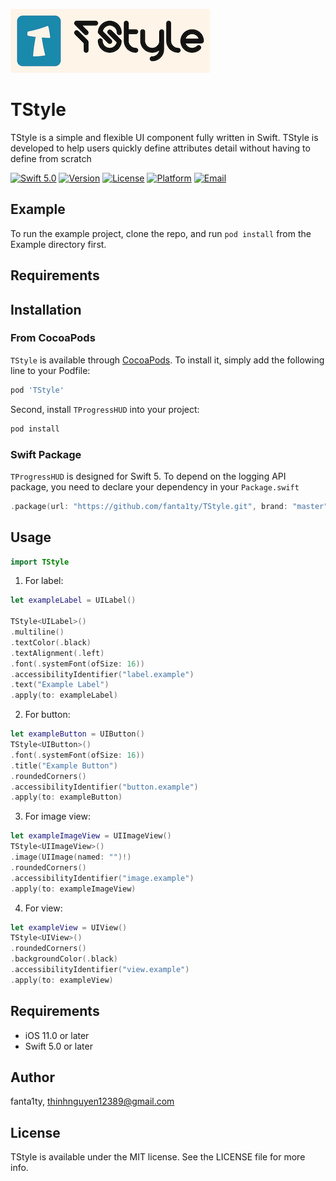 ![LOGO](https://github.com/fanta1ty/TStyle/blob/master/ScreenShot/Logo.png)

# TStyle

TStyle is a simple and flexible UI component fully written in Swift. TStyle is developed to help users quickly define attributes detail without having to define from scratch

[![Swift 5.0](https://img.shields.io/badge/Swift-5.0-brightgreen)](https://developer.apple.com/swift/)
[![Version](https://img.shields.io/cocoapods/v/TStyle.svg?style=flat)](https://cocoapods.org/pods/TStyle)
[![License](https://img.shields.io/cocoapods/l/TStyle.svg?style=flat)](https://cocoapods.org/pods/TStyle)
[![Platform](https://img.shields.io/cocoapods/p/TStyle.svg?style=flat)](https://cocoapods.org/pods/TStyle)
[![Email](https://img.shields.io/badge/contact-@thinhnguyen12389@gmail.com-blue)](thinhnguyen12389@gmail.com)

## Example

To run the example project, clone the repo, and run `pod install` from the Example directory first.

## Requirements

## Installation

### From CocoaPods
`TStyle` is available through [CocoaPods](https://cocoapods.org). To install
it, simply add the following line to your Podfile:

```ruby
pod 'TStyle'
```

Second, install `TProgressHUD` into your project:
```ruby
pod install
```

### Swift Package
`TProgressHUD` is designed for Swift 5. To depend on the logging API package, you need to declare your dependency in your `Package.swift`

```swift
.package(url: "https://github.com/fanta1ty/TStyle.git", brand: "master"),
```

## Usage
```swift
import TStyle
```

1) For label:
```swift
let exampleLabel = UILabel()

TStyle<UILabel>()
.multiline()
.textColor(.black)
.textAlignment(.left)
.font(.systemFont(ofSize: 16))
.accessibilityIdentifier("label.example")
.text("Example Label")
.apply(to: exampleLabel)
```

2) For button:
```swift
let exampleButton = UIButton()
TStyle<UIButton>()
.font(.systemFont(ofSize: 16))
.title("Example Button")
.roundedCorners()
.accessibilityIdentifier("button.example")
.apply(to: exampleButton)
```

3) For image view:
```swift
let exampleImageView = UIImageView()
TStyle<UIImageView>()
.image(UIImage(named: "")!)
.roundedCorners()
.accessibilityIdentifier("image.example")
.apply(to: exampleImageView)
```

4) For view:
```swift
let exampleView = UIView()
TStyle<UIView>()
.roundedCorners()
.backgroundColor(.black)
.accessibilityIdentifier("view.example")
.apply(to: exampleView)
```

## Requirements
- iOS 11.0 or later
- Swift 5.0 or later

## Author

fanta1ty, thinhnguyen12389@gmail.com

## License

TStyle is available under the MIT license. See the LICENSE file for more info.

